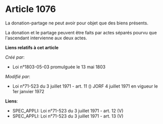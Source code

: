 # Article 1076

La donation-partage ne peut avoir pour objet que des biens présents.

La donation et le partage peuvent être faits par actes séparés pourvu que l'ascendant intervienne aux deux actes.

**Liens relatifs à cet article**

_Créé par_:

  - Loi n°1803-05-03 promulguée le 13 mai 1803

_Modifié par_:

  - Loi n°71-523 du 3 juillet 1971 - art. 11 () JORF 4 juillet 1971 en vigueur le 1er janvier 1972

**Liens**:

  - SPEC_APPLI: Loi n°71-523 du 3 juillet 1971 - art. 12 (V)
  - SPEC_APPLI: Loi n°71-523 du 3 juillet 1971 - art. 13 (V)

